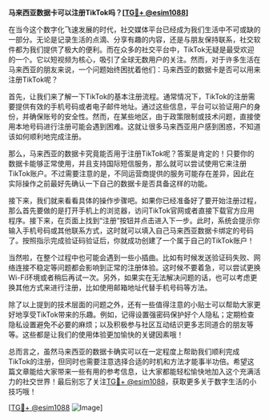 **马来西亚数据卡可以注册TikTok吗？[[TG💪+ @esim1088](https://t.me/s/esim1088)]**

在当今这个数字化飞速发展的时代，社交媒体平台已经成为我们生活中不可或缺的一部分。无论是记录生活的点滴、分享有趣的内容，还是与朋友保持联系，社交软件都为我们提供了极大的便利。而在众多的社交平台中，TikTok无疑是最受欢迎的一个。它以短视频为核心，吸引了全球无数用户的关注。然而，对于许多生活在马来西亚的朋友来说，一个问题始终困扰着他们：马来西亚的数据卡是否可以用来注册TikTok呢？

首先，让我们来了解一下TikTok的基本注册流程。通常情况下，TikTok的注册需要提供有效的手机号码或者电子邮件地址。通过这些信息，平台可以验证用户的身份，并确保账号的安全性。然而，在某些地区，由于政策限制或技术问题，直接使用本地号码进行注册可能会遇到困难。这就让很多马来西亚用户感到困惑，不知道该如何顺利地完成注册。

那么，马来西亚的数据卡究竟能否用于注册TikTok呢？答案是肯定的！只要你的数据卡能够正常使用，并且支持国际短信服务，那么就可以尝试使用它来注册TikTok账户。不过需要注意的是，不同运营商提供的服务可能存在差异，因此在实际操作之前最好先确认一下自己的数据卡是否具备这样的功能。

接下来，我们就来看看具体的操作步骤吧。如果你已经准备好了要开始注册过程，那么首先要做的是打开手机上的浏览器，访问TikTok官网或者直接下载官方应用程序。接下来，在页面上找到“注册”按钮并点击进入下一步。此时，系统会提示你输入手机号码或其他联系方式，这时就可以填入自己马来西亚数据卡绑定的号码了。按照指示完成验证码验证后，你就成功创建了一个属于自己的TikTok账户！

当然啦，在整个过程中也可能会遇到一些小插曲。比如有时候发送验证码失败、网络连接不稳定等问题都会影响到正常的注册体验。这时候不要着急，可以尝试更换Wi-Fi环境或者稍后再试一次。另外，如果实在无法解决问题的话，也可以考虑更换其他方式来进行注册，比如使用邮箱地址代替手机号码等方法。

除了以上提到的技术层面的问题之外，还有一些值得注意的小贴士可以帮助大家更好地享受TikTok带来的乐趣。例如，记得设置强密码保护好个人隐私；定期检查隐私设置避免不必要的麻烦；以及积极参与社区互动结识更多志同道合的朋友等等。这些都是让我们的使用体验更加愉快的关键因素哦！

总而言之，虽然马来西亚的数据卡确实可以在一定程度上帮助我们顺利完成TikTok的注册，但同时也需要注意选择合适的时机和方法才能事半功倍。希望这篇文章能给大家带来一些有用的参考信息，让大家都能轻松愉快地加入这个充满活力的社交世界！最后别忘了关注[TG💪+ @esim1088](https://t.me/s/esim1088)，获取更多关于数字生活的小技巧哦！

[[TG💪+ @esim1088](https://t.me/s/esim1088) ![Image](https://i.postimg.cc/4NQfJmqS/Snipaste-2025-05-13-00-14-12.png)]